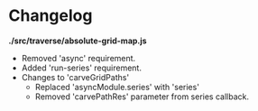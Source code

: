 # Changelog

**./src/traverse/absolute-grid-map.js**
* Removed 'async' requirement.
* Added 'run-series' requirement.
* Changes to 'carveGridPaths'
	* Replaced 'asyncModule.series' with 'series'
	* Removed 'carvePathRes' parameter from series callback.
